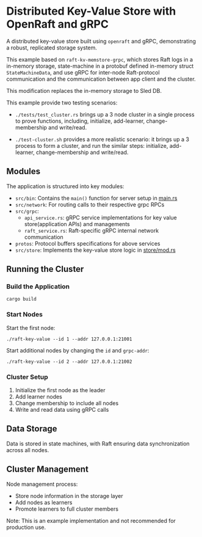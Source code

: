 # Distributed Key-Value Store with OpenRaft and gRPC

A distributed key-value store built using `openraft` and gRPC, demonstrating a robust, replicated storage system.

This example based on `raft-kv-memstore-grpc`,
which stores Raft logs in a in-memory storage, state-machine in a
protobuf defined in-memory struct `StateMachineData`, and use gRPC for
inter-node Raft-protocol communication and the communication between app client
and the cluster.

This modification replaces the in-memory storage to Sled DB.

This example provide two testing scenarios:

- `./tests/test_cluster.rs` brings up a 3 node cluster in a single process to
    prove functions, including, initialize, add-learner, change-membership and
    write/read.

- `./test-cluster.sh` provides a more realistic scenario: it brings up a 3
    process to form a cluster, and run the similar steps: initialize,
    add-learner, change-membership and write/read.

## Modules

The application is structured into key modules:

 - `src/bin`: Contains the `main()` function for server setup in [main.rs](./src/bin/main.rs)
 - `src/network`: For routing calls to their respective grpc RPCs
 - `src/grpc`:
   - `api_service.rs`: gRPC service implementations for key value store(application APIs) and managements
   - `raft_service.rs`: Raft-specific gRPC internal network communication
 - `protos`: Protocol buffers specifications for above services
 - `src/store`: Implements the key-value store logic in [store/mod.rs](./src/store/mod.rs)

## Running the Cluster


### Build the Application

```shell
cargo build
```

### Start Nodes

Start the first node:
```shell
./raft-key-value --id 1 --addr 127.0.0.1:21001
```

Start additional nodes by changing the `id` and `grpc-addr`:
```shell
./raft-key-value --id 2 --addr 127.0.0.1:21002
```

### Cluster Setup

1. Initialize the first node as the leader
2. Add learner nodes
3. Change membership to include all nodes
4. Write and read data using gRPC calls

## Data Storage

Data is stored in state machines, with Raft ensuring data synchronization across all nodes. 

## Cluster Management

Node management process:
- Store node information in the storage layer
- Add nodes as learners
- Promote learners to full cluster members

Note: This is an example implementation and not recommended for production use.
